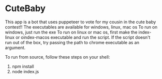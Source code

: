 # CuteBaby


This app is a bot that uses puppeteer to vote for my cousin in the cute baby contest!!
The executables are available for windows, linux, mac os
To run on windows, just run the exe
To run on linux or mac os, first make the index-linux or oindex-macos executable and run the script.
If the script doesn't run out of the box, try passing the path to chrome executable as an argument.

To run from source, follow these steps on your shell:
1. npm install
2. node index.js

